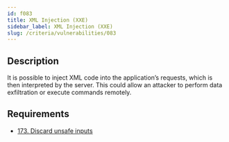 ```yaml
---
id: f083
title: XML Injection (XXE)
sidebar_label: XML Injection (XXE)
slug: /criteria/vulnerabilities/083
---
```


## Description

It is possible to inject XML code
into the application’s requests,
which is then interpreted by the server.
This could allow an attacker
to perform data exfiltration
or execute commands remotely.

## Requirements

- [173. Discard unsafe inputs](/criteria/requirements/173)
